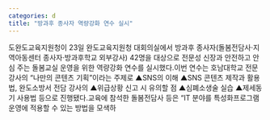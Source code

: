 ```yaml
---
categories: d
title: "방과후 종사자 역량강화 연수 실시"
---
```

도완도교육지원청이 23일 완도교육지원청 대회의실에서 방과후 종사자(돌봄전담사·지역아동센터 종사자·방과후학교 외부강사) 42명을 대상으로 전문성 신장과 안전하고 안심 주는 돌봄교실 운영을 위한 역량강화 연수를 실시했다.이번 연수는 호남대학교 전문 강사의 “나만의 콘텐츠 기획”이라는 주제로 ▲SNS의 이해 ▲SNS 콘텐츠 제작과 활용법, 완도소방서 전담 강사의 ▲위급상황 신고 시 유의할 점 ▲심폐소생술 실습 ▲제세동기 사용법 등으로 진행됐다.교육에 참석한 돌봄전담사 등은 “IT 분야를 특성화프로그램 운영에 적용할 수 있는 방법을 모색하